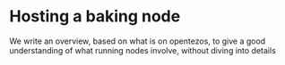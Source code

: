 # Hosting a baking node

We write an overview, based on what is on opentezos, to give a good understanding of what running nodes involve, without diving into details
